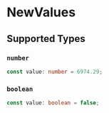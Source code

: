 # NewValues


## Supported Types

### `number`

```typescript
const value: number = 6974.29;
```

### `boolean`

```typescript
const value: boolean = false;
```

